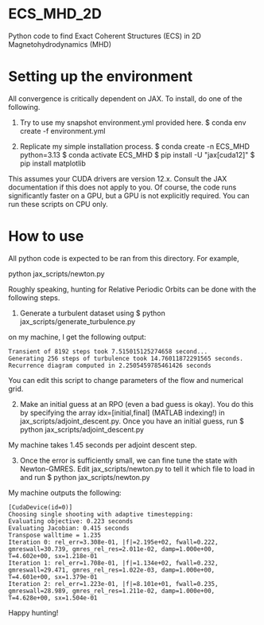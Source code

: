 # ECS_MHD_2D

Python code to find Exact Coherent Structures (ECS) in 2D Magnetohydrodynamics (MHD)

# Setting up the environment

All convergence is critically dependent on JAX. To install, do one of the following.

1. Try to use my snapshot environment.yml provided here.
$ conda env create -f environment.yml

2. Replicate my simple installation process.
$ conda create -n ECS_MHD python=3.13
$ conda activate ECS_MHD
$ pip install -U "jax[cuda12]"
$ pip install matplotlib

This assumes your CUDA drivers are version 12.x. Consult the JAX documentation if this does not apply to you.
Of course, the code runs significantly faster on a GPU, but a GPU is not explicitly required. You can run these scripts on CPU only.

# How to use

All python code is expected to be ran from this directory. For example,

python jax_scripts/newton.py


Roughly speaking, hunting for Relative Periodic Orbits can be done with the following steps.
1. Generate a turbulent dataset using
$ python jax_scripts/generate_turbulence.py

on my machine, I get the following output:
```
Transient of 8192 steps took 7.515015125274658 second...
Generating 256 steps of turbulence took 14.76011872291565 seconds.
Recurrence diagram computed in 2.2505459785461426 seconds
```
You can edit this script to change parameters of the flow and numerical grid. 

2. Make an initial guess at an RPO (even a bad guess is okay). You do this by specifying the array idx=[initial,final] (MATLAB indexing!) in jax_scripts/adjoint_descent.py.
Once you have an initial guess, run
$ python jax_scripts/adjoint_descent.py

My machine takes 1.45 seconds per adjoint descent step.

3. Once the error is sufficiently small, we can fine tune the state with Newton-GMRES. Edit jax_scripts/newton.py to tell it which file to load in and run
$ python jax_scripts/newton.py

My machine outputs the following:
```
[CudaDevice(id=0)]
Choosing single shooting with adaptive timestepping:
Evaluating objective: 0.223 seconds
Evaluating Jacobian: 0.415 seconds
Transpose walltime = 1.235
Iteration 0: rel_err=3.308e-01, |f|=2.195e+02, fwall=0.222, gmreswall=30.739, gmres_rel_res=2.011e-02, damp=1.000e+00, T=4.602e+00, sx=1.218e-01
Iteration 1: rel_err=1.708e-01, |f|=1.134e+02, fwall=0.232, gmreswall=29.471, gmres_rel_res=1.022e-03, damp=1.000e+00, T=4.601e+00, sx=1.379e-01
Iteration 2: rel_err=1.223e-01, |f|=8.101e+01, fwall=0.235, gmreswall=28.989, gmres_rel_res=1.211e-02, damp=1.000e+00, T=4.628e+00, sx=1.504e-01
```

Happy hunting!


